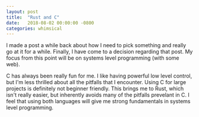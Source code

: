 ```yaml
---
layout: post
title:  "Rust and C"
date:   2018-08-02 00:00:00 -0800
categories: whimsical
---
```


I made a post a while back about how I need to pick something and really go at it for a while. Finally, I have come to a decision regarding that post. My focus from this point will be on systems level programming (with some web).

C has always been really fun for me. I like having powerful low level control, but I'm less thrilled about all the pitfalls that I encounter. Using C for large projects is definitely not beginner friendly. This brings me to Rust, which isn't really easier, but inherently avoids many of the pitfalls prevelant in C. I feel that using both languages will give me strong fundamentals in systems level programming.